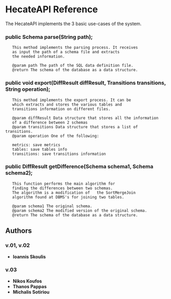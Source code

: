 # HecateAPI Reference

 The HecateAPI implements the 3 basic use-cases of the system.

### public Schema parse(String path);
	
	   This method implements the parsing process. It receives 
	   as input the path of a schema file and extracts 
	   the needed information.
	   
	   @param path The path of the SQL data definition file.
	   @return The schema of the database as a data structure.
	
### public void export(DiffResult diffResult, Transitions transitions, String operation);
	
	   This method implements the export process. It can be 
	   which extracts and stores the various tables and 
	   transitions information on different files.
	    
	   @param diffResult Data structure that stores all the information
	   of a difference between 2 schemas
	   @param transitions Data structure that stores a list of transitions.
	   @param operation One of the following:
	   
	   metrics: save metrics
	   tables: save tables info
	   transitions: save transitions information
	    
	
### public DiffResult getDifference(Schema schema1, Schema schema2);
	
	   This function performs the main algorithm for
	   finding the differences between two schemas. 
	   The algorithm is a modification of	the SortMergeJoin 
	   algorithm found at DBMS's for joining two tables.
	   
	   @param schema1 The original schema.
	   @param schema2 The modified version of the original schema.
	   @return The schema of the database as a data structure.
	
	
	


## Authors

### v.01, v.02

* **Ioannis Skoulis**

### v.03

* **Nikos Koufos**
* **Thanos Pappas**
* **Michalis Sotiriou**
